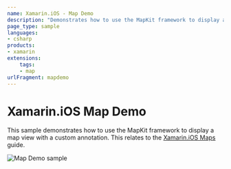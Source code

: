 ```yaml
---
name: Xamarin.iOS - Map Demo
description: "Demonstrates how to use the MapKit framework to display a map view with a custom annotation (map)"
page_type: sample
languages:
- csharp
products:
- xamarin
extensions:
    tags:
    - map
urlFragment: mapdemo
---
```

# Xamarin.iOS Map Demo

This sample demonstrates how to use the MapKit framework to display a map
view with a custom annotation. This relates to the [Xamarin.iOS
Maps](https://docs.microsoft.com/xamarin/ios/user-interface/controls/ios-maps/) guide.

![Map Demo sample](Screenshots/07_searchbar.png)
